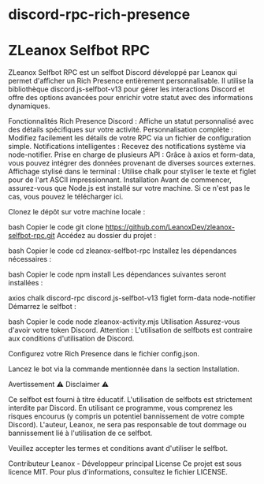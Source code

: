 # discord-rpc-rich-presence
# ZLeanox Selfbot RPC

ZLeanox Selfbot RPC est un selfbot Discord développé par Leanox qui permet d'afficher un Rich Presence entièrement personnalisable. Il utilise la bibliothèque discord.js-selfbot-v13 pour gérer les interactions Discord et offre des options avancées pour enrichir votre statut avec des informations dynamiques.

Fonctionnalités
Rich Presence Discord : Affiche un statut personnalisé avec des détails spécifiques sur votre activité.
Personnalisation complète : Modifiez facilement les détails de votre RPC via un fichier de configuration simple.
Notifications intelligentes : Recevez des notifications système via node-notifier.
Prise en charge de plusieurs API : Grâce à axios et form-data, vous pouvez intégrer des données provenant de diverses sources externes.
Affichage stylisé dans le terminal : Utilise chalk pour styliser le texte et figlet pour de l'art ASCII impressionnant.
Installation
Avant de commencer, assurez-vous que Node.js est installé sur votre machine. Si ce n'est pas le cas, vous pouvez le télécharger ici.

Clonez le dépôt sur votre machine locale :

bash
Copier le code
git clone https://github.com/LeanoxDev/zleanox-selfbot-rpc.git
Accédez au dossier du projet :

bash
Copier le code
cd zleanox-selfbot-rpc
Installez les dépendances nécessaires :

bash
Copier le code
npm install
Les dépendances suivantes seront installées :

axios
chalk
discord-rpc
discord.js-selfbot-v13
figlet
form-data
node-notifier
Démarrez le selfbot :

bash
Copier le code
node zleanox-activity.mjs
Utilisation
Assurez-vous d'avoir votre token Discord. Attention : L'utilisation de selfbots est contraire aux conditions d'utilisation de Discord.

Configurez votre Rich Presence dans le fichier config.json.

Lancez le bot via la commande mentionnée dans la section Installation.

Avertissement
⚠️ Disclaimer ⚠️

Ce selfbot est fourni à titre éducatif. L'utilisation de selfbots est strictement interdite par Discord. En utilisant ce programme, vous comprenez les risques encourus (y compris un potentiel bannissement de votre compte Discord). L'auteur, Leanox, ne sera pas responsable de tout dommage ou bannissement lié à l'utilisation de ce selfbot.

Veuillez accepter les termes et conditions avant d'utiliser le selfbot.

Contributeur
Leanox - Développeur principal
License
Ce projet est sous licence MIT. Pour plus d'informations, consultez le fichier LICENSE.

